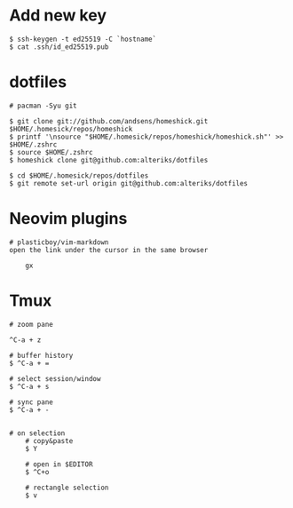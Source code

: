 # Add new key
    $ ssh-keygen -t ed25519 -C `hostname`
    $ cat .ssh/id_ed25519.pub
# dotfiles
    # pacman -Syu git
    
    $ git clone git://github.com/andsens/homeshick.git $HOME/.homesick/repos/homeshick
    $ printf '\nsource "$HOME/.homesick/repos/homeshick/homeshick.sh"' >> $HOME/.zshrc
    $ source $HOME/.zshrc
    $ homeshick clone git@github.com:alteriks/dotfiles
    
    $ cd $HOME/.homesick/repos/dotfiles
    $ git remote set-url origin git@github.com:alteriks/dotfiles

# Neovim plugins 
    # plasticboy/vim-markdown
    open the link under the cursor in the same browser 
```
    gx
```

# Tmux
    # zoom pane 
```
^C-a + z
```    
    # buffer history
    $ ^C-a + =
    
    # select session/window
    $ ^C-a + s
    
    # sync pane
    $ ^C-a + -
    
    
    # on selection
        # copy&paste
        $ Y
        
        # open in $EDITOR 
        $ ^C+o
        
        # rectangle selection
        $ v 
